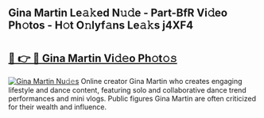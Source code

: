 ## Gina Martin Le𝚊𝚔ed N𝚞𝚍e - Part-BfR Vi𝚍eo Ph𝚘tos - H𝚘t O𝚗lyf𝚊ns Le𝚊𝚔s j4XF4

# <h2><a href="http://hf1zfgo.feru.top/?c=Gina+Martin">🔗 👉 🔴 Gina Martin Vi𝚍𝚎o Ph𝚘t𝚘𝚜</a></h2>

[![Gina Martin Nu𝚍𝚎s](https://i.imgur.com/0TWrTi3.gif)](http://hf1zfgo.feru.top/?c=Gina+Martin)
Online creator Gina Martin who creates engaging lifestyle and dance content, featuring solo and collaborative dance trend performances and mini vlogs. Public figures Gina Martin are often criticized for their wealth and influence. 
